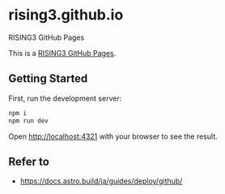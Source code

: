 # rising3.github.io

RISING3 GitHub Pages

This is a [RISING3 GitHub Pages](https://rising3.github.io/).

## Getting Started

First, run the development server:

```bash
npm i
npm run dev
```
Open [http://localhost:4321](http://localhost:4321) with your browser to see the result.

## Refer to
* https://docs.astro.build/ja/guides/deploy/github/
